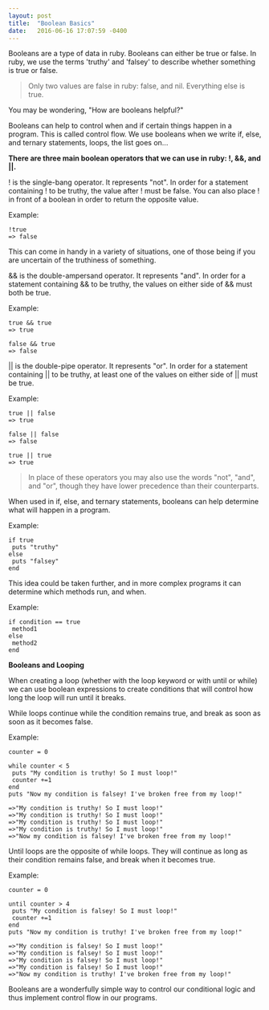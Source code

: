 ```yaml
---
layout: post
title:  "Boolean Basics"
date:   2016-06-16 17:07:59 -0400
---
```



Booleans are a type of data in ruby. Booleans can either be true or false. In ruby, we use the terms 'truthy' and 'falsey' to describe whether something is true or false. 

> Only two values are false in ruby: false, and nil. Everything else is true.

You may be wondering, "How are booleans helpful?"

Booleans can help to control when and if certain things happen in a program. This is called control flow. We use booleans when we write if, else, and ternary statements, loops, the list goes on...

**There are three main boolean operators that we can use in ruby: !, &&, and ||.**

! is the single-bang operator. It represents "not". In order for a statement containing ! to be truthy, the value after ! must be false. You can also place ! in front of a boolean in order to return the opposite value.

Example:

```
!true
=> false
```

This can come in handy in a variety of situations, one of those being if you are uncertain of the truthiness of something.


&& is the double-ampersand operator. It represents "and". In order for a statement containing && to be truthy, the values on either side of && must both be true.

Example:

```
true && true
=> true

false && true
=> false
```

|| is the double-pipe operator. It represents "or". In order for a statement containing || to be truthy, at least one of the values on either side of || must be true.

Example:

```
true || false
=> true

false || false
=> false

true || true
=> true
```

> In place of these operators you may also use the words "not", "and", and "or", though they have lower precedence than their counterparts.


When used in if, else, and ternary statements, booleans can help determine what will happen in a program.

Example:

```
if true
 puts "truthy"
else
 puts "falsey"
end
```

This idea could be taken further, and in more complex programs it can determine which methods run, and when.

Example:

```
if condition == true
 method1
else
 method2
end
```

**Booleans and Looping**

When creating a loop (whether with the loop keyword or with until or while) we can use boolean expressions to create conditions that will control how long the loop will run until it breaks.

While loops continue while the condition remains true, and break as soon as soon as it becomes false.

Example:

```
counter = 0

while counter < 5
 puts "My condition is truthy! So I must loop!"
 counter +=1
end
puts "Now my condition is falsey! I've broken free from my loop!"

=>"My condition is truthy! So I must loop!"
=>"My condition is truthy! So I must loop!"
=>"My condition is truthy! So I must loop!"
=>"My condition is truthy! So I must loop!"
=>"Now my condition is falsey! I've broken free from my loop!"
```

Until loops are the opposite of while loops. They will continue as long as their condition remains false, and break when it becomes true.

Example:

```
counter = 0

until counter > 4
 puts "My condition is falsey! So I must loop!"
 counter +=1
end
puts "Now my condition is truthy! I've broken free from my loop!"

=>"My condition is falsey! So I must loop!"
=>"My condition is falsey! So I must loop!"
=>"My condition is falsey! So I must loop!"
=>"My condition is falsey! So I must loop!"
=>"Now my condition is truthy! I've broken free from my loop!"
```

Booleans are a wonderfully simple way to control our conditional logic and thus implement control flow in our programs. 
